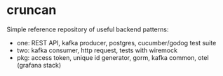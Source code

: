 # cruncan

Simple reference repository of useful backend patterns:
- one: REST API, kafka producer, postgres, cucumber/godog test suite
- two: kafka consumer, http request, tests with wiremock
- pkg: access token, unique id generator, gorm, kafka common, otel (grafana stack)
